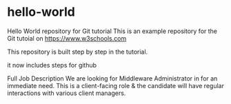 # hello-world
Hello World repository for Git tutorial
This is an example repository for the Git tutoial on https://www.w3schools.com

This repository is built step by step in the tutorial.

it now includes steps for github

Full Job Description
We are looking for Middleware Administrator in for an immediate need. This is a client-facing role & the candidate will have regular interactions with various client managers.
